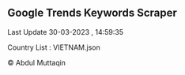 

## Google Trends Keywords Scraper 
 
Last Update 30-03-2023 , 14:59:35

Country List :
VIETNAM.json



© Abdul Muttaqin 
